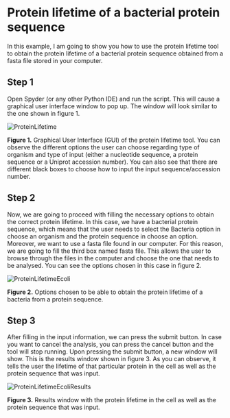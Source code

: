 # Protein lifetime of a bacterial protein sequence

In this example, I am going to show you how to use the protein lifetime tool to obtain the protein lifetime of a bacterial protein sequence obtained from a fasta file stored in your computer.

## Step 1

Open Spyder (or any other Python IDE) and run the script. This will cause a graphical user interface window to pop up. The window will look similar to the one shown in figure 1.

![ProteinLifetime](https://user-images.githubusercontent.com/70640998/111024653-3fba0280-83e0-11eb-858e-6c485913f7b5.jpg)

**Figure 1.** Graphical User Interface (GUI) of the protein lifetime tool. You can observe the different options the user can choose regarding type of organism and type of input (either a nucleotide sequence, a protein sequence or a Uniprot accession number). You can also see that there are different black boxes to choose how to input the input sequence/accession number.

## Step 2

Now, we are going to proceed with filling the necessary options to obtain the correct protein lifetime. In this case, we have a bacterial protein sequence, which means that the user needs to select the Bacteria option in choose an organism and the protein sequence in choose an option. Moreover, we want to use a fasta file found in our computer. For this reason, we are going to fill the third box named fasta file. This allows the user to browse through the files in the computer and choose the one that needs to be analysed. You can see the options chosen in this case in figure 2.

![ProteinLifetimeEcoli](https://user-images.githubusercontent.com/70640998/111025431-5bbfa300-83e4-11eb-979d-d11d95f22cde.jpg)

**Figure 2.** Options chosen to be able to obtain the protein lifetime of a bacteria from a protein sequence.

## Step 3

After filling in the input information, we can press the submit button. In case you want to cancel the analysis, you can press the cancel button and the tool will stop running. Upon pressing the submit button, a new window will show. This is the results window shown in figure 3. As you can observe, it tells the user the lifetime of that particular protein in the cell as well as the protein sequence that was input.

![ProteinLifetimeEcoliResults](https://user-images.githubusercontent.com/70640998/111025437-69752880-83e4-11eb-8826-4409d267ce5a.jpg)

**Figure 3.** Results window with the protein lifetime in the cell as well as the protein sequence that was input.
